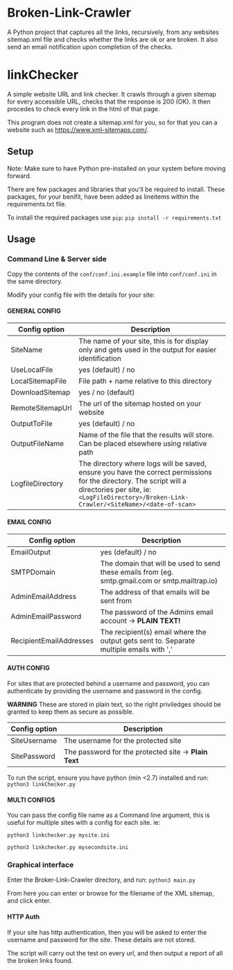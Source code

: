 # Broken-Link-Crawler
A Python project that captures all the links, recursively, from any websites sitemap.xml file and checks whether the links are ok or are broken. It also send an email notification upon completion of the checks.

# linkChecker
A simple website URL and link checker. It crawls through a given sitemap for every accessible URL, checks that the response is 200 (OK). It then procedes to check every link in the html of that page. 

This program does not create a sitemap.xml for you, so for that you can a website such as https://www.xml-sitemaps.com/.

## Setup 

Note: Make sure to have Python pre-installed on your system before moving forward.

There are few packages and libraries that you'll be required to install. These packages, for your benifit, have been added as lineitems within the requirements.txt file.

To install the required packages use `pip`:
`pip install -r requirements.txt`

## Usage
### Command Line & Server side
Copy the contents of the `conf/conf.ini.example` file into `conf/conf.ini` in the same directory. 

Modify your config file with the details for your site:

#### GENERAL CONFIG

|Config option|Description|
|-------------|-----------|
SiteName|The name of your site, this is for display only and gets used in the output for easier identification
UseLocalFile|yes (default) / no
LocalSitemapFile | File path + name relative to this directory
DownloadSitemap | yes / no (default)
RemoteSitemapUrl | The url of the sitemap hosted on your website
OutputToFile | yes (default) / no
OutputFileName | Name of the file that the results will store. Can be placed elsewhere using relative path
LogfileDirectory| The directory where logs will be saved, ensure you have the correct permissions for the directory. The script will a directories per site, ie: `<LogFileDirectory>/Broken-Link-Crawler/<SiteName>/<date-of-scan>`


#### EMAIL CONFIG

|Config option|Description|
|-------------|-----------|
EmailOutput|yes (default) / no
SMTPDomain|The domain that will be used to send these emails from (eg. smtp.gmail.com or smtp.mailtrap.io)
AdminEmailAddress|The address of that emails will be sent from
AdminEmailPassword|The password of the Admins email account -> **PLAIN TEXT!**
RecipientEmailAddresses|The recipient(s) email where the output gets sent to. Separate multiple emails with ','

#### AUTH CONFIG

For sites that are protected behind a username and password, you can authenticate by providing the username and password in the config. 

**WARNING** These are stored in plain text, so the right priviledges should be granted to keep them as secure as possible. 

|Config option|Description|
|-------------|-----------|
SiteUsername| The username for the protected site
SitePassword| The password for the protected site -> **Plain Text**


To run the script, ensure you have python (min <2.7) installed and run:
`python3 linkChecker.py`

#### MULTI CONFIGS
You can pass the config file name as a Command line argument, this is useful for multiple sites with a config for each site. ie: 

`python3 linkchecker.py mysite.ini`

`python3 linkchecker.py mysecondsite.ini`

### Graphical interface
Enter the Broker-Link-Crawler directory, and run:
`python3 main.py`

From here you can enter or browse for the filename of the XML sitemap, and click enter. 

#### HTTP Auth
If your site has http authentication, then you will be asked to enter the username and password for the site. These details are not stored. 

The script will carry out the test on every url, and then output a report of all the broken links found.